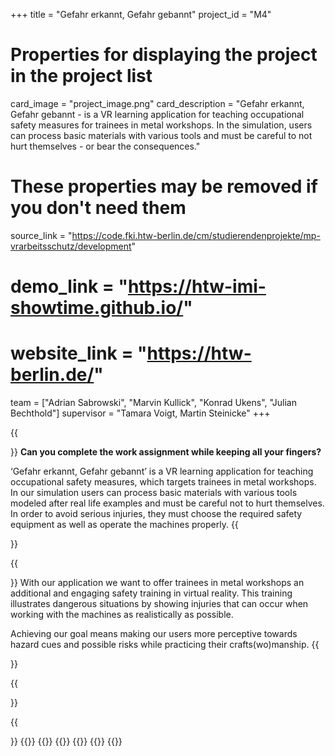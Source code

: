 +++
title = "Gefahr erkannt, Gefahr gebannt"
project_id = "M4"

# Properties for displaying the project in the project list
card_image = "project_image.png"
card_description = "Gefahr erkannt, Gefahr gebannt - is a VR learning application for teaching occupational safety measures for trainees in metal workshops. In the simulation, users can process basic materials with various tools and must be careful to not hurt themselves - or bear the consequences."

# These properties may be removed if you don't need them
source_link = "https://code.fki.htw-berlin.de/cm/studierendenprojekte/mp-vrarbeitsschutz/development"
# demo_link = "https://htw-imi-showtime.github.io/"
# website_link = "https://htw-berlin.de/"

team = ["Adrian Sabrowski", "Marvin Kullick", "Konrad Ukens", "Julian Bechthold"]
supervisor = "Tamara Voigt, Martin Steinicke"
+++

{{<section title="Abstract">}}
**Can you complete the work assignment while keeping all your fingers?**

‘Gefahr erkannt, Gefahr gebannt’ is a VR learning application for teaching occupational safety measures, which targets trainees in metal workshops.
In our simulation users can process basic materials with various tools modeled after real life examples and must be careful not to hurt themselves.
In order to avoid serious injuries, they must choose the required safety equipment as well as operate the machines properly.
{{</section>}}

{{<section title="Our Goal">}}
With our application we want to offer trainees in metal workshops an additional and engaging safety training in virtual reality.
This training illustrates dangerous situations by showing injuries that can occur when working with the machines as realistically as possible.

Achieving our goal means making our users more perceptive towards hazard cues and possible risks while practicing their crafts(wo)manship.
{{</section>}}

{{<section title="Our Team">}}

{{</section>}}
{{<gallery>}}
{{<team-member image="adrian.jpg" name="Adrian Sabrowski">}}
{{<team-member image="marvin.jpg" name="Marvin Kullick">}}
{{<team-member image="julian.png" name="Julian Bechthold">}}
{{<team-member image="konrad.jpg" name="Konrad Ukens">}}
{{</gallery>}}